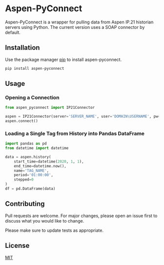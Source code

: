# Aspen-PyConnect

Aspen-PyConnect is a wrapper for pulling data from Aspen IP.21 historian servers using Python. The current version uses a SOAP connector by default.

## Installation

Use the package manager [pip](https://pip.pypa.io/en/stable/) to install aspen-pyconnect.

```bash
pip install aspen-pyconnect
```

## Usage

### Opening a Connection

```python
from aspen_pyconnect import IP21Connector

aspen = IP21Connector(server='SERVER_NAME', user='DOMAIN\USERNAME', pw='PASSWORD')
aspen.connect()
```

### Loading a Single Tag from History into Pandas DataFrame

```python
import pandas as pd
from datetime import datetime

data = aspen.history(
    start_time=datetime(2020, 1, 1),
    end_time=datetime.now(),
    name='TAG_NAME',
    period='01:00:00',
    stepped=0
)
df = pd.DataFrame(data)
```

## Contributing
Pull requests are welcome. For major changes, please open an issue first to discuss what you would like to change.

Please make sure to update tests as appropriate.

## License
[MIT](https://choosealicense.com/licenses/mit/)